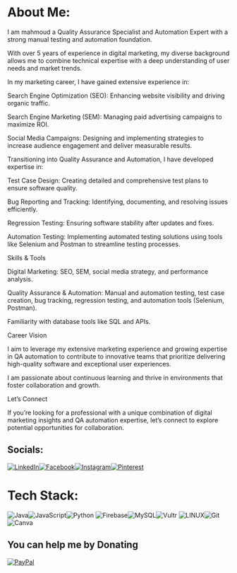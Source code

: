 #  About Me:
I am mahmoud a Quality Assurance Specialist and Automation 
Expert with a strong manual testing and automation foundation. 

With over 5 years of experience in digital marketing, my diverse background 
allows me to combine technical expertise with a deep understanding of user needs and market trends.

In my marketing career, I have gained extensive experience in:

Search Engine Optimization (SEO): Enhancing website visibility and driving organic traffic.

Search Engine Marketing (SEM): Managing paid advertising campaigns to maximize ROI.

Social Media Campaigns: Designing and implementing strategies to increase audience engagement and deliver measurable results.

Transitioning into Quality Assurance and Automation, I have developed expertise in:

Test Case Design: Creating detailed and comprehensive test plans to ensure software quality.

Bug Reporting and Tracking: Identifying, documenting, and resolving issues efficiently.

Regression Testing: Ensuring software stability after updates and fixes.

Automation Testing: Implementing automated testing solutions using tools like Selenium and Postman to streamline testing processes.

Skills & Tools

Digital Marketing: SEO, SEM, social media strategy, and performance analysis.

Quality Assurance & Automation: Manual and automation testing, test case creation, bug tracking, regression testing, and automation tools (Selenium, Postman).

Familiarity with database tools like SQL and APIs.

Career Vision

I aim to leverage my extensive marketing experience and growing expertise in QA automation to contribute to innovative teams that prioritize delivering high-quality software and exceptional user experiences. 

I am passionate about continuous learning and thrive in environments that foster collaboration and growth.

Let’s Connect

If you’re looking for a professional with a unique combination of digital marketing insights and QA automation expertise, let’s connect to explore potential opportunities for collaboration.

## Socials:
[![LinkedIn](https://img.shields.io/badge/LinkedIn-%230077B5.svg?logo=linkedin&logoColor=white)](https://linkedin.com/in/mamobarjos)[![Facebook](https://img.shields.io/badge/Facebook-%231877F2.svg?logo=Facebook&logoColor=white)](https://facebook.com/mamobarjos)[![Instagram](https://img.shields.io/badge/Instagram-%23E4405F.svg?logo=Instagram&logoColor=white)](https://instagram.com/mamobarjos)[![Pinterest](https://img.shields.io/badge/Pinterest-%23E60023.svg?logo=Pinterest&logoColor=white)](https://pinterest.com/mamobarjos) 
# Tech Stack:
![Java](https://img.shields.io/badge/java-%23ED8B00.svg?style=flat-square&logo=openjdk&logoColor=white)![JavaScript](https://img.shields.io/badge/javascript-%23323330.svg?style=flat-square&logo=javascript&logoColor=%23F7DF1E)![Python](https://img.shields.io/badge/python-3670A0?style=flat-square&logo=python&logoColor=ffdd54) ![Firebase](https://img.shields.io/badge/firebase-%23039BE5.svg?style=flat-square&logo=firebase)![MySQL](https://img.shields.io/badge/mysql-4479A1.svg?style=flat-square&logo=mysql&logoColor=white)![Vultr](https://img.shields.io/badge/Vultr-007BFC.svg?style=flat-square&logo=vultr) ![LINUX](https://img.shields.io/badge/Linux-FCC624?style=flat-square&logo=linux&logoColor=black)![Git](https://img.shields.io/badge/git-%23F05033.svg?style=flat-square&logo=git&logoColor=white) ![Canva](https://img.shields.io/badge/Canva-%2300C4CC.svg?style=flat-square&logo=Canva&logoColor=white) 

  ## You can help me by Donating
  [![PayPal](https://img.shields.io/badge/PayPal-00457C?style=for-the-badge&logo=paypal&logoColor=white)](https://paypal.me/mamobarjos) 

  
<!-- Proudly created with GPRM ( https://gprm.itsvg.in ) -->
